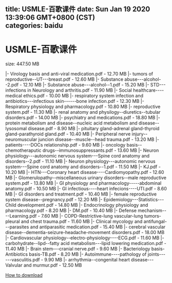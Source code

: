 
title: USMLE-百歌课件
date: Sun Jan 19 2020 13:39:06 GMT+0800 (CST)    
categories: baidu
---

# USMLE-百歌课件
size: 447.50 MB
 
 
|- Virology basis and anti-viral medication.pdf - 12.70 MB
|- tumors of reproductive--UT---breast.pdf - 12.60 MB
|- Substance abuse---alcohol--2.pdf - 12.10 MB
|- Substance abuse---alcohol--1.pdf - 15.20 MB
|- STD---infections in Neurology and arthritis.pdf - 11.90 MB
|- Social healthcare----medical ethics.pdf - 10.00 MB
|- respiratory system infection and antibiotics---infectious skin------bone infection.pdf - 12.30 MB
|- Respiratory physiology and pharmacology.pdf - 10.80 MB
|- reproductive system.pdf - 11.30 MB
|- renal anatomy and physilogy--diuretics--tubular disorders.pdf - 14.00 MB
|- psychiatry and medications.pdf - 18.80 MB
|- protein metabolism and disease--nucleic acid metabolism and disease--lysosomal disease.pdf - 8.90 MB
|- pituitary gland-adrenal gland-thyroid gland-parathyroid gland.pdf - 10.40 MB
|- Peripheral nerve injury--neuromuscular juncion disease--muscle--head trauma.pdf - 13.20 MB
|- patients----DOCs relationship.pdf - 9.60 MB
|- oncology basis--chemotheraputic drugs--immunosuppressants.pdf - 13.60 MB
|- Neuron physiology---autonomic nervous system---Spine cord anatomy and disorders--2.pdf - 11.10 MB
|- Neuron physiology---autonomic nervous system---Spine cord anatomy and disorders--1.pdf - 11.50 MB
|- KJ.pdf - 10.20 MB
|- HTN---Coronary heart disease----Cardiomyopathy.pdf - 12.60 MB
|- Glomerulopathy--miscellaneous urinary disorders--male reproductive system.pdf - 13.80 MB
|- GI physiology and pharmacology-----abdominal anatomy.pdf - 10.50 MB
|- GI infectious----heart infecions----UTI.pdf - 8.60 MB
|- GI disorders and treatment.pdf - 10.40 MB
|- female reproductive system disease--pregnancy.pdf - 12.20 MB
|- Epidemiology---Statistics---Child development.pdf - 14.80 MB
|- Endocrinology physiology and pharmacology.pdf - 8.20 MB
|- DM.pdf - 10.40 MB
|- Defense mechanism----Learning.pdf - 7.60 MB
|- COPD-Restrictive-lung vascular-lung tumors-pleural and chest trauma.pdf - 11.60 MB
|- Clinical mycology and antifungal---parasites and antiparasitic medication.pdf - 15.40 MB
|- cerebral vascular disease--dementia-seizure-headache-movement disorders.pdf - 18.00 MB
|- Cardiovascular physiology--electro-physiology----ECG.pdf - 11.60 MB
|- carbohydrate--lipd--fatty acid metabolism---lipid lowering medication.pdf - 11.40 MB
|- Brain stem---cranial nerve.pdf - 9.60 MB
|- Bacteriology basis-Antibiotics basis-TB.pdf - 8.20 MB
|- Autoimmune----pathology of joints------vasculitis.pdf - 9.90 MB
|- arrhythmia--congenital heart disease---Valvular and murmur.pdf - 12.50 MB

[How to download](https://bpcam.bemobtrk.com/go/2ceec3aa-1ca2-46d6-b9ff-aaa5c184517c?jno=354)